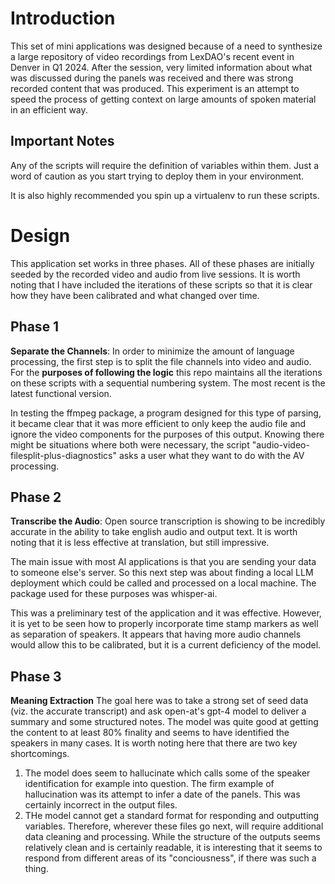 # Introduction
This set of mini applications was designed because of a need to synthesize a large
repository of video recordings from LexDAO's recent event in Denver in Q1 2024.
After the session, very limited information about what was discussed during the panels was received and there was strong recorded content that was produced.  This experiment is an attempt to speed the process of getting context on large amounts of spoken material in an efficient way.

## Important Notes
Any of the scripts will require the definition of variables within them.  Just a word of caution as you start trying to deploy them in your environment.

It is also highly recommended you spin up a virtualenv to run these scripts. 

# Design
This application set works in three phases.  All of these phases are initially seeded by the recorded video and audio from live sessions.  It is worth noting that I have included the iterations of these scripts so that it is clear how they have been calibrated and what changed over time.

## Phase 1
**Separate the Channels**: 
In order to minimize the amount of language processing, the first step is to split the file channels into video and audio.  For the **purposes of following the logic** this repo maintains all the iterations on these scripts with a sequential numbering system.  The most recent is the latest functional version.  

In testing the ffmpeg package, a program designed for this type of parsing, it became clear that it was more efficient to only keep the audio file and ignore the video components for the purposes of this output.  Knowing there might be situations where both were necessary, the script "audio-video-filesplit-plus-diagnostics" asks a user what they want to do with the AV processing.

## Phase 2
**Transcribe the Audio**:
Open source transcription is showing to be incredibly accurate in the ability to take english audio and output text.  It is worth noting that it is less effective at translation, but still impressive.  

The main issue with most AI applications is that you are sending your data to someone else's server.  So this next step was about finding a local LLM deployment which could be called and processed on a local machine.  The package used for these purposes was whisper-ai.

This was a preliminary test of the application and it was effective.  However, it is yet to be seen how to properly incorporate time stamp markers as well as separation of speakers.  It appears that having more audio channels would allow this to be calibrated, but it is a current deficiency of the model.

## Phase 3
**Meaning Extraction**
The goal here was to take a strong set of seed data (viz. the accurate transcript) and ask open-at's gpt-4 model to deliver a summary and some structured notes.  The model was quite good at getting the content to at least 80% finality and seems to have identified the speakers in many cases.  It is worth noting here that there are two key shortcomings.  
1. The model does seem to hallucinate which calls some of the speaker identification for example into question.  The firm example of hallucination was its attempt to infer a date of the panels.  This was certainly incorrect in the output files.
2.  THe model cannot get a standard format for responding and outputting variables.  Therefore, wherever these files go next, will require additional data cleaning and processing.  While the structure of the outputs seems relatively clean and is certainly readable, it is interesting that it seems to respond from different areas of its "conciousness", if there was such a thing.
